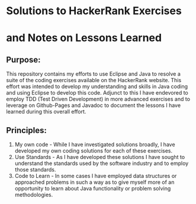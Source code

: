 ---
---
# Solutions to HackerRank Exercises
# and Notes on Lessons Learned

## Purpose:
This repository contains my efforts to use Eclipse and Java to resolve a suite of the coding exercises available on the HackerRank website. This effort was intended to develop my understanding and skills in Java coding and using Eclipse to develop this code. Adjunct to this I have endevored to employ TDD (Test Driven Development) in more advanced exercises and to leverage on Github-Pages and Javadoc to document the lessons I have learned during this overall effort.

## Principles:
1. My own code - While I have investigated solutions broadly, I have developed my own coding solutions for each of these exercises.
2. Use Standards - As I have developed these solutions I have sought to understand the standards used by the software industry and to employ those standards.
3. Code to Learn - In some cases I have employed data structures or approached problems in such a way as to give myself more of an opportunity to learn about Java functionality or problem solving methodologies.
